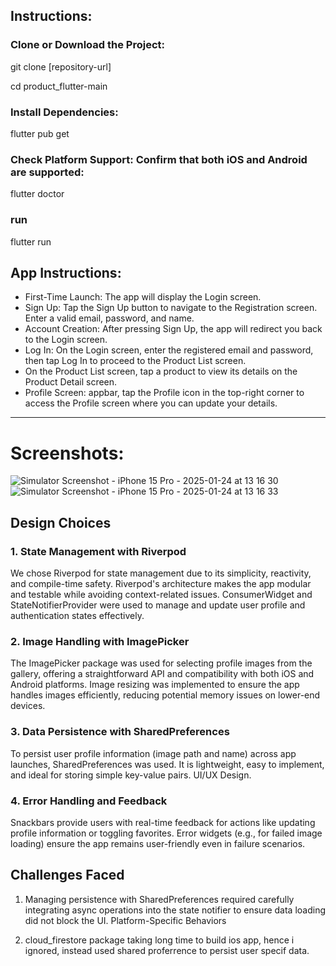 

## Instructions:

### Clone or Download the Project:

git clone [repository-url]

cd product_flutter-main

### Install Dependencies:
flutter pub get

### Check Platform Support: Confirm that both iOS and Android are supported:
flutter doctor

### run
flutter run

## App Instructions:
- First-Time Launch: The app will display the Login screen.
- Sign Up: Tap the Sign Up button to navigate to the Registration screen. Enter a valid email, password, and name.
- Account Creation: After pressing Sign Up, the app will redirect you back to the Login screen.
- Log In: On the Login screen, enter the registered email and password, then tap Log In to proceed to the Product List screen.
- On the Product List screen, tap a product to view its details on the Product Detail screen.
- Profile Screen: appbar, tap the Profile icon in the top-right corner to access the Profile screen where you can update your details.
------------------ ------------------

# Screenshots:
![Simulator Screenshot - iPhone 15 Pro - 2025-01-24 at 13 16 30](https://github.com/user-attachments/assets/67f332e5-b9b5-4fb6-b5a3-cc4ba99fdd20)
![Simulator Screenshot - iPhone 15 Pro - 2025-01-24 at 13 16 33](https://github.com/user-attachments/assets/cd93bba1-a073-4412-9fad-e02897b1c6d9)

## Design Choices
### 1. State Management with Riverpod

  We chose Riverpod for state management due to its simplicity, reactivity, and compile-time safety. Riverpod's architecture makes the app modular and testable while avoiding context-related     issues.
  ConsumerWidget and StateNotifierProvider were used to manage and update user profile and authentication states effectively.
  
### 2. Image Handling with ImagePicker

  The ImagePicker package was used for selecting profile images from the gallery, offering a straightforward API and compatibility with both iOS and Android platforms.
  Image resizing was implemented to ensure the app handles images efficiently, reducing potential memory issues on lower-end devices.
  
### 3. Data Persistence with SharedPreferences

To persist user profile information (image path and name) across app launches, SharedPreferences was used. It is lightweight, easy to implement, and ideal for storing simple key-value pairs.
UI/UX Design.  


### 4. Error Handling and Feedback

Snackbars provide users with real-time feedback for actions like updating profile information or toggling favorites.
Error widgets (e.g., for failed image loading) ensure the app remains user-friendly even in failure scenarios.

## Challenges Faced
1. Managing persistence with SharedPreferences required carefully integrating async operations into the state notifier to ensure data loading did not block the UI.
Platform-Specific Behaviors

2. cloud_firestore package taking long time to build ios app, hence i ignored, instead used shared proferrence to persist user specif data.



